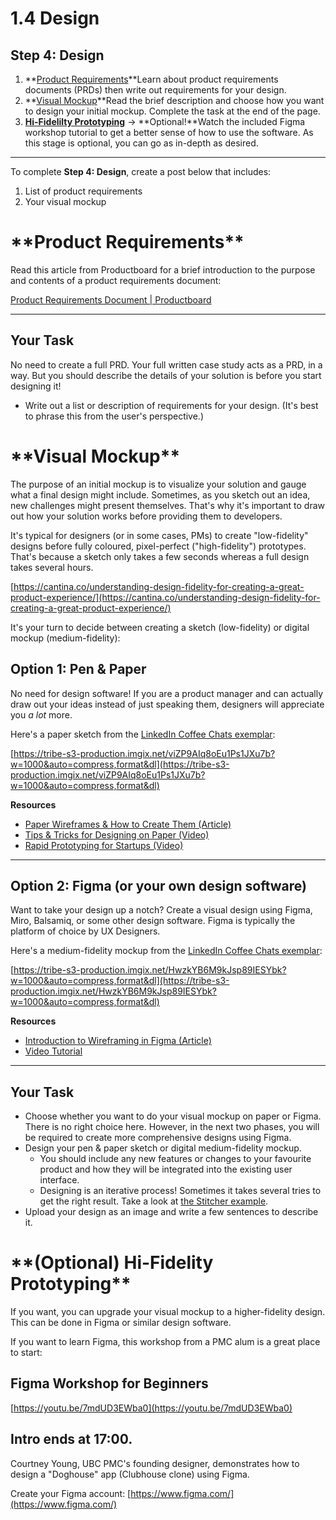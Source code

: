 # 1.4 Design

## **Step 4: Design**

1. **[Product Requirements](https://community.ubcpm.club/curriculum/1-4/post/optional-hi-fidelity-prototyping-uX8uAkNk4Wyc1JM)**Learn about product requirements documents (PRDs) then write out requirements for your design.
2. **[Visual Mockup](https://community.ubcpm.club/curriculum/1-4/post/prd-iWbJVsZFHb4g7J5)**Read the brief description and choose how you want to design your initial mockup. Complete the task at the end of the page.
3. **[Hi-Fidelilty Prototyping](https://community.ubcpm.club/curriculum/1-4/post/prd-lWk6Jd0THRF4g7X)** -> **Optional!**Watch the included Figma workshop tutorial to get a better sense of how to use the software. As this stage is optional, you can go as in-depth as desired.

---

To complete **Step 4: Design**, create a post below that includes:

1. List of product requirements
2. Your visual mockup

# \***\*Product Requirements\*\***

Read this article from Productboard for a brief introduction to the purpose and contents of a product requirements document:

[Product Requirements Document | Productboard](https://www.productboard.com/glossary/product-requirement-document/)

---

## **Your Task**

No need to create a full PRD. Your full written case study acts as a PRD, in a way. But you should describe the details of your solution is before you start designing it!

- Write out a list or description of requirements for your design. (It's best to phrase this from the user's perspective.)

# \***\*Visual Mockup\*\***

The purpose of an initial mockup is to visualize your solution and gauge what a final design might include. Sometimes, as you sketch out an idea, new challenges might present themselves. That's why it's important to draw out how your solution works before providing them to developers.

It's typical for designers (or in some cases, PMs) to create "low-fidelity" designs before fully coloured, pixel-perfect ("high-fidelity") prototypes. That's because a sketch only takes a few seconds whereas a full design takes several hours.

[https://cantina.co/understanding-design-fidelity-for-creating-a-great-product-experience/](https://cantina.co/understanding-design-fidelity-for-creating-a-great-product-experience/)

It's your turn to decide between creating a sketch (low-fidelity) or digital mockup (medium-fidelity):

## **Option 1: Pen & Paper**

No need for design software! If you are a product manager and can actually draw out your ideas instead of just speaking them, designers will appreciate you *a lot* more.

Here's a paper sketch from the [LinkedIn Coffee Chats exemplar](https://milap3.medium.com/linkedin-coffee-chats-a11a5dada217):

[https://tribe-s3-production.imgix.net/viZP9AIq8oEu1Ps1JXu7b?w=1000&auto=compress,format&dl](https://tribe-s3-production.imgix.net/viZP9AIq8oEu1Ps1JXu7b?w=1000&auto=compress,format&dl)

**Resources**

- [Paper Wireframes & How to Create Them (Article)](https://blog.prototypr.io/how-paper-wireframing-will-make-you-a-better-designer-5a57db8dca13)
- [Tips & Tricks for Designing on Paper (Video)](https://www.youtube.com/watch?v=ykHClgOUUj8)
- [Rapid Prototyping for Startups (Video)](https://www.youtube.com/watch?v=JMjozqJS44M&ab_channel=GoogleforStartups)

---

## **Option 2: Figma (or your own design software)**

Want to take your design up a notch? Create a visual design using Figma, Miro, Balsamiq, or some other design software. Figma is typically the platform of choice by UX Designers.

Here's a medium-fidelity mockup from the [LinkedIn Coffee Chats exemplar](https://milap3.medium.com/linkedin-coffee-chats-a11a5dada217):

[https://tribe-s3-production.imgix.net/HwzkYB6M9kJsp89IESYbk?w=1000&auto=compress,format&dl](https://tribe-s3-production.imgix.net/HwzkYB6M9kJsp89IESYbk?w=1000&auto=compress,format&dl)

**Resources**

- [Introduction to Wireframing in Figma (Article)](https://www.figma.com/blog/how-to-wireframe/)
- [Video Tutorial](https://www.youtube.com/watch?v=k6ALKYIh2A)

---

## **Your Task**

- Choose whether you want to do your visual mockup on paper or Figma. There is no right choice here. However, in the next two phases, you will be required to create more comprehensive designs using Figma.
- Design your pen & paper sketch or digital medium-fidelity mockup.
  - You should include any new features or changes to your favourite product and how they will be integrated into the existing user interface.
  - Designing is an iterative process! Sometimes it takes several tries to get the right result. Take a look at [the Stitcher example](https://community.ubcpm.club/curriculum/1-4/post/example-stitcher-uVGnRyGtXWZhyw4).
- Upload your design as an image and write a few sentences to describe it.

# \***\*(Optional) Hi-Fidelity Prototyping\*\***

If you want, you can upgrade your visual mockup to a higher-fidelity design. This can be done in Figma or similar design software.

If you want to learn Figma, this workshop from a PMC alum is a great place to start:

## **Figma Workshop for Beginners**

[https://youtu.be/7mdUD3EWba0](https://youtu.be/7mdUD3EWba0)

## **Intro ends at 17:00.**

Courtney Young, UBC PMC's founding designer, demonstrates how to design a "Doghouse" app (Clubhouse clone) using Figma.

Create your Figma account: [https://www.figma.com/](https://www.figma.com/)
